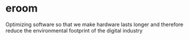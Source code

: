 # eroom
Optimizing software so that we make hardware lasts longer and therefore reduce the environmental footprint of the digital industry
